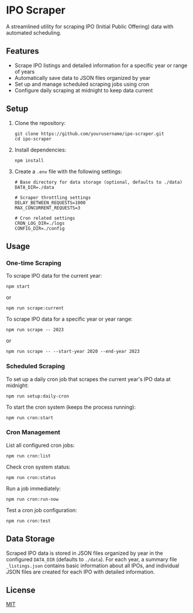 # IPO Scraper

A streamlined utility for scraping IPO (Initial Public Offering) data with automated scheduling.

## Features

- Scrape IPO listings and detailed information for a specific year or range of years
- Automatically save data to JSON files organized by year
- Set up and manage scheduled scraping jobs using cron
- Configure daily scraping at midnight to keep data current

## Setup

1. Clone the repository:
   ```
   git clone https://github.com/yourusername/ipo-scraper.git
   cd ipo-scraper
   ```

2. Install dependencies:
   ```
   npm install
   ```

3. Create a `.env` file with the following settings:
   ```
   # Base directory for data storage (optional, defaults to ./data)
   DATA_DIR=./data

   # Scraper throttling settings
   DELAY_BETWEEN_REQUESTS=1000
   MAX_CONCURRENT_REQUESTS=3

   # Cron related settings
   CRON_LOG_DIR=./logs
   CONFIG_DIR=./config
   ```

## Usage

### One-time Scraping

To scrape IPO data for the current year:
```
npm start
```
or
```
npm run scrape:current
```

To scrape IPO data for a specific year or year range:
```
npm run scrape -- 2023
```
or
```
npm run scrape -- --start-year 2020 --end-year 2023
```

### Scheduled Scraping

To set up a daily cron job that scrapes the current year's IPO data at midnight:
```
npm run setup:daily-cron
```

To start the cron system (keeps the process running):
```
npm run cron:start
```

### Cron Management

List all configured cron jobs:
```
npm run cron:list
```

Check cron system status:
```
npm run cron:status
```

Run a job immediately:
```
npm run cron:run-now
```

Test a cron job configuration:
```
npm run cron:test
```

## Data Storage

Scraped IPO data is stored in JSON files organized by year in the configured `DATA_DIR` (defaults to `./data`). For each year, a summary file `_listings.json` contains basic information about all IPOs, and individual JSON files are created for each IPO with detailed information.

## License

[MIT](LICENSE) 